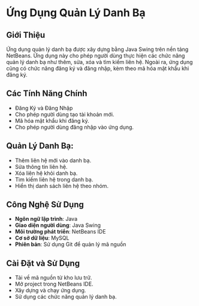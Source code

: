 # Ứng Dụng Quản Lý Danh Bạ

## Giới Thiệu
Ứng dụng quản lý danh bạ được xây dựng bằng Java Swing trên nền tảng NetBeans. Ứng dụng này cho phép người dùng thực hiện các chức năng quản lý danh bạ như thêm, sửa, xóa và tìm kiếm liên hệ. Ngoài ra, ứng dụng cũng có chức năng đăng ký và đăng nhập, kèm theo mã hóa mật khẩu khi đăng ký.

## Các Tính Năng Chính
- Đăng Ký và Đăng Nhập
- Cho phép người dùng tạo tài khoản mới.
- Mã hóa mật khẩu khi đăng ký.
- Cho phép người dùng đăng nhập vào ứng dụng.

## Quản Lý Danh Bạ:
- Thêm liên hệ mới vào danh bạ.
- Sửa thông tin liên hệ.
- Xóa liên hệ khỏi danh bạ.
- Tìm kiếm liên hệ trong danh bạ.
- Hiển thị danh sách liên hệ theo nhóm.

## Công Nghệ Sử Dụng
- **Ngôn ngữ lập trình**: Java
- **Giao diện người dùng**: Java Swing
- **Môi trường phát triển**: NetBeans IDE
- **Cơ sở dữ liệu**: MySQL
- **Phiên bản**: Sử dụng Git để quản lý mã nguồn

## Cài Đặt và Sử Dụng
- Tải về mã nguồn từ kho lưu trữ.
- Mở project trong NetBeans IDE.
- Xây dựng và chạy ứng dụng.
- Sử dụng các chức năng quản lý danh bạ.

